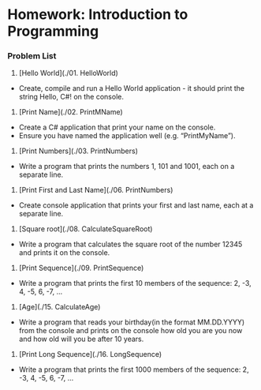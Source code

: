 
Homework: Introduction to Programming
=====================================

### Problem List

1. [Hello World](./01. HelloWorld)
 - Create, compile and run a Hello World application - it should print the string Hello, C#! on the console.
1. [Print Name](./02. PrintMName)
 - Create a C# application that print your name on the console.
 - Ensure you have named the application well (e.g. “PrintMyName”).
1. [Print Numbers](./03. PrintNumbers)
 - Write a program that prints the numbers 1, 101 and 1001, each on a separate line.
1. [Print First and Last Name](./06. PrintNumbers)
 - Create console application that prints your first and last name, each at a separate line.
1. [Square root](./08. CalculateSquareRoot)
 - Write a program that calculates the square root of the number 12345 and prints it on the console.
1. [Print Sequence](./09. PrintSequence)
 - Write a program that prints the first 10 members of the sequence: 2, -3, 4, -5, 6, -7, ...
1. [Age](./15. CalculateAge)
 - Write a program that reads your birthday(in the format MM.DD.YYYY) from the console and prints on the console how old you are you now and how old will you be after 10 years.
1. [Print Long Sequence](./16. LongSequence)
 - Write a program that prints the first 1000 members of the sequence: 2, -3, 4, -5, 6, -7, …
